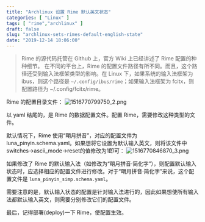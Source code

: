 ```yaml
---
title: "Archlinux 设置 Rime 默认英文状态"
categories: [ "Linux" ]
tags: [ "rime","archlinux" ]
draft: false
slug: "archlinux-sets-rimes-default-english-state"
date: "2019-12-14 18:06:00"
---
```


> Rime 的源代码托管在 Github 上，官方 Wiki 上已经讲述了 Rime 配置的种种细节。
在不同的平台上，Rime 的配置文件路径有所不同。而且，这个路径还受到输入法框架类型的影响。在 Linux 下，如果系统的输入法框架为 ibus，则这个路径是 `~/.config/ibus/rime`；如果输入法框架为 fcitx，则配置路径为 ~/.config/fcitx/rime。


<!--more-->


Rime 的配置目录文件：
![1516770799750_2.png][1]

以 yaml 结尾的，是 Rime 的数据配置文件。配置 Rime，需要修改这种类型的文件。

默认情况下，Rime 使用“朙月拼音”，对应的配置文件为 luna_pinyin.schema.yaml。如果想将它设置为默认输入英文，则将该文件中switches->ascii_mode->reset的值修改为1即可：
![1516770846870_3.png][2]

如果修改了 Rime 的默认输入法（如修改为“朙月拼音·简化字”），则配置默认输入状态时，应选择相应的配置文件进行修改。对于“朙月拼音·简化字”来说，这个配置文件是 `luna_pinyin_simp.schema.yaml`。

需要注意的是，默认输入状态的配置是针对输入法进行的，因此如果想使所有输入法都默认输入英文，则需要分别修改它们的配置文件。

最后，记得部署(deploy)一下 Rime，使配置生效。

  [1]: https://imgs.gnux.cn/usr/uploads/2019/12/1874533789.png
  [2]: https://imgs.gnux.cn/usr/uploads/2019/12/444555692.png